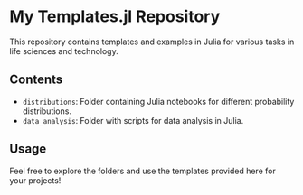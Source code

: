 # My Templates.jl Repository

This repository contains templates and examples in Julia for various tasks in life sciences and technology.

## Contents

- `distributions`: Folder containing Julia notebooks for different probability distributions.
- `data_analysis`: Folder with scripts for data analysis in Julia.

## Usage

Feel free to explore the folders and use the templates provided here for your projects!
